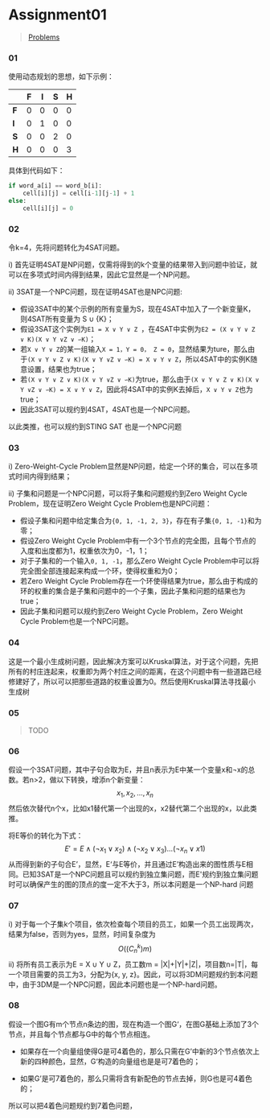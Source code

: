 # Assignment01

> [Problems](assignment1.pdf)

### 01

使用动态规划的思想，如下示例：

|       | F    | I    | S    | H    |
| ----- | ---- | ---- | ---- | ---- |
| **F** | 0    | 0    | 0    | 0    |
| **I** | 0    | 1    | 0    | 0    |
| **S** | 0    | 0    | 2    | 0    |
| **H** | 0    | 0    | 0    | 3    |

具体到代码如下：

```python
if word_a[i] == word_b[i]:
    cell[i][j] = cell[i-1][j-1] + 1
else:
    cell[i][j] = 0
```

### 02

令k=4，先将问题转化为4SAT问题。

i) 首先证明4SAT是NP问题，仅需将得到的k个变量的结果带入到问题中验证，就可以在多项式时间内得到结果，因此它显然是一个NP问题。

ii) 3SAT是一个NPC问题，现在证明4SAT也是NPC问题:

* 假设3SAT中的某个示例的所有变量为S，现在4SAT中加入了一个新变量K，则4SAT所有变量为 S ∪ {K}；
* 假设3SAT这个实例为`E1 = X ∨ Y ∨ Z `，在4SAT中实例为`E2 = (X ∨ Y ∨ Z ∨ K)(X ∨ Y ∨Z ∨ ∽K)`；
* 若`X ∨ Y ∨ Z`的某一组输入`X = 1，Y = 0， Z = 0`，显然结果为ture，那么由于`(X ∨ Y ∨ Z ∨ K)(X ∨ Y ∨Z ∨ ∽K) = X ∨ Y ∨ Z`，所以4SAT中的实例K随意设置，结果也为true；
* 若`(X ∨ Y ∨ Z ∨ K)(X ∨ Y ∨Z ∨ ∽K)`为true，那么由于`(X ∨ Y ∨ Z ∨ K)(X ∨ Y ∨Z ∨ ∽K) = X ∨ Y ∨ Z`，因此将4SAT中的实例K去掉后，`X ∨ Y ∨ Z`也为true；
* 因此3SAT可以规约到4SAT，4SAT也是一个NPC问题。

以此类推，也可以规约到STING SAT 也是一个NPC问题

### 03

i) Zero-Weight-Cycle Problem显然是NP问题，给定一个环的集合，可以在多项式时间内得到结果；

ii) 子集和问题是一个NPC问题，可以将子集和问题规约到Zero Weight Cycle Problem，现在证明Zero Weight Cycle Problem也是NPC问题：

* 假设子集和问题中给定集合为`{0, 1, -1, 2, 3}`，存在有子集`{0, 1, -1}`和为零；
* 假设Zero Weight Cycle Problem中有一个3个节点的完全图，且每个节点的入度和出度都为1，权重依次为0，-1，1；
* 对于子集和的一个输入`0, 1, -1`，那么Zero Weight Cycle Problem中可以将完全图全部连接起来构成一个环，使得权重和为0；
* 若Zero Weight Cycle Problem存在一个环使得结果为true，那么由于构成的环的权重的集合是子集和问题中的一个子集，因此子集和问题的结果也为true；
* 因此子集和问题可以规约到Zero Weight Cycle Problem，Zero Weight Cycle Problem也是一个NPC问题。

### 04

这是一个最小生成树问题，因此解决方案可以Kruskal算法，对于这个问题，先把所有的村庄连起来，权重即为两个村庄之间的距离，在这个问题中有一些道路已经修建好了，所以可以把那些道路的权重设置为0。然后使用Kruskal算法寻找最小生成树

### 05

> TODO

### 06

假设一个3SAT问题，其中子句合取为E，并且n表示为E中某一个变量x和¬x的总数。若n>2，做以下转换，增添n个新变量：
$$
x_1, x_2, ..., x_n
$$
然后依次替代n个x，比如x1替代第一个出现的x，x2替代第二个出现的x，以此类推。

将E等价的转化为下式：
$$
E' = E ∧ (¬x_1 ∨ x_2)∧(¬x_2∨x_3)...(¬x_n∨x1)
$$
从而得到新的子句合E’，显然，E‘与E等价，并且通过E’构造出来的图性质与E相同。已知3SAT是一个NPC问题且可以规约到独立集问题，而E'规约到独立集问题时可以确保产生的图的顶点的度一定不大于3，所以本问题是一个NP-hard 问题

### 07

i) 对于每一个子集k个项目，依次检查每个项目的员工，如果一个员工出现两次，结果为false，否则为yes，显然，时间复杂度为
$$
O((C^k_n)m)
$$
ii) 将所有员工表示为E =  X ∪ Y ∪ Z，员工数m = |X|+|Y|+|Z|，项目数n=|T|，每一个项目需要的员工为3，分配为{x, y, z}。因此，可以将3DM问题规约到本问题中，由于3DM是一个NPC问题，因此本问题也是一个NP-hard问题。

### 08

假设一个图G有m个节点n条边的图，现在构造一个图G‘，在图G基础上添加了3个节点，并且每个节点都与G中的每个节点相连。

* 如果存在一个向量组使得G是可4着色的，那么只需在G’中新的3个节点依次上新的四种颜色，显然，G‘构造的向量组也是是可7着色的；

* 如果G’是可7着色的，那么只需将含有新配色的节点去掉，则G也是可4着色的；

所以可以把4着色问题规约到7着色问题，

